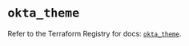 # `okta_theme`

Refer to the Terraform Registry for docs: [`okta_theme`](https://registry.terraform.io/providers/okta/okta/4.16.0/docs/resources/theme).
